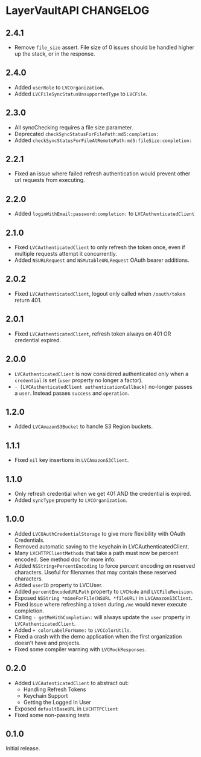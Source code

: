 # LayerVaultAPI CHANGELOG

## 2.4.1
- Remove `file_size` assert. File size of 0 issues should be handled higher up the stack, or in the response.

## 2.4.0
- Added `userRole` to `LVCOrganization`.
- Added `LVCFileSyncStatusUnsupportedType` to `LVCFile`.

## 2.3.0
- All syncChecking requires a file size parameter.
- Deprecated `checkSyncStatusForFilePath:md5:completion:`
- Added `checkSyncStatusForFileAtRemotePath:md5:fileSize:completion:`


## 2.2.1
- Fixed an issue where failed refresh authentication would prevent other url requests from executing.

## 2.2.0
- Added `loginWithEmail:password:completion:` to `LVCAuthenticatedClient`

## 2.1.0
- Fixed `LVCAuthenticatedClient` to only refresh the token once, even if multiple requests attempt it concurrently.
- Added `NSURLRequest` and `NSMutableURLRequest` OAuth bearer additions.

## 2.0.2
- Fixed `LVCAuthenticatedClient`, logout only called when `/oauth/token` return 401.

## 2.0.1
- Fixed `LVCAuthenticatedClient`, refresh token always on 401 OR credential expired.

## 2.0.0
- `LVCAuthenticatedClient` is now considered authenticated only when a `credential` is set (`user` property no longer a factor).
- `- [LVCAuthenticatedClient authenticationCallback]` no-longer passes a `user`. Instead passes `success` and `operation`.

## 1.2.0
- Added `LVCAmazonS3Bucket` to handle S3 Region buckets.

## 1.1.1
- Fixed `nil` key insertions in `LVCAmazonS3Client`.

## 1.1.0
- Only refresh credential when we get 401 AND the credential is expired.
- Added `syncType` property to `LVCOrganization`. 

## 1.0.0

- Added `LVCOAuthCredentialStorage` to give more flexibility with OAuth Credentials.
- Removed automatic saving to the keychain in LVCAuthenticatedClient.
- Many `LVCHTTPClientMethods` that take a path must now be percent encoded. See method doc for more info.
- Added `NSString+PercentEncoding` to force percent encoding on reserved characters. Useful for filenames that may contain these reserved characters.
- Added `userID` property to LVCUser.
- Added `percentEncodedURLPath` property to `LVCNode` and `LVCFileRevision`.
- Exposed `NSString *mimeForFile(NSURL *fileURL)` in `LVCAmazonS3Client`.
- Fixed issue where refreshing a token during `/me` would never execute completion.
- Calling `- getMeWithCompletion:` will always update the `user` property in `LVCAuthenticatedClient`.
- Added `+ colorLabelForName:` to `LVCColorUtils`.
- Fixed a crash with the demo application when the first organization doesn’t have and projects.
- Fixed some compiler warning with `LVCMockResponses`.


## 0.2.0

- Added `LVCAutenticatedClient` to abstract out:
	- Handling Refresh Tokens
	- Keychain Support
	- Getting the Logged In User
- Exposed `defaultBaseURL` in `LVCHTTPClient`
- Fixed some non-passing tests

## 0.1.0

Initial release.
